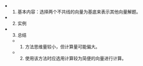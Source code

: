 - 1. 基本内容：选择两个不共线的向量为基底来表示其他向量解题。
- 2. 实例
- 3. 总结
	- 1. 方法思维量较小，但计算量可能偏大。
	- 2. 使用该方法时应选用计算较为简便的向量进行计算。